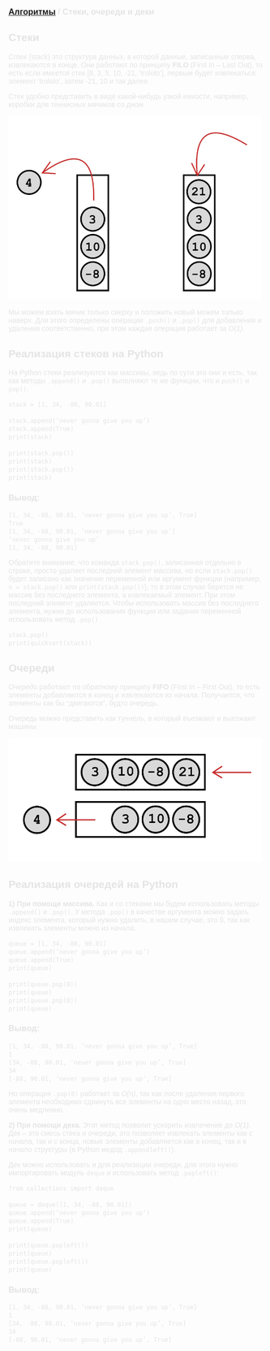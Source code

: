 <span style="color: #E5E4E4; font-family: Helvetica;">

### [Алгоритмы](README.md) / Стеки, очереди и деки

## **Стеки**

*Стек* (stack) это структура данных, в которой данные, записанные сперва, извлекаются в конце. Они работают по принципу **FILO** (First In – Last Out), то есть если имеется стек [8, 3, 5, 10, -21, ‘trololo’], первым будет извлекаться элемент ‘trololo’, затем -21, 10 и так далее.

Стек удобно представить в виде какой-нибудь узкой емкости, например, коробки для теннисных мячиков со дном.

<img src="stack.png" alt="Stack" width="500"/>

Мы можем взять мячик только сверху и положить новый можем только наверх. Для этого определены операции `.push()` и `.pop()` для добавления и удаления соответственно, при этом каждая операция работает за *O(1)*.

## **Реализация стеков на Python**

На Python стеки реализуются как массивы, ведь по сути это они и есть, так как методы `.append()` и `.pop()` выполняют те же функции, что и `push()` и `pop()`.

    stack = [1, 34, -88, 90.01]

    stack.append(‘never gonna give you up’)
    stack.append(True)
    print(stack)

    print(stack.pop())
    print(stack)
    print(stack.pop())
    print(stack)

### **Вывод:**

    [1, 34, -88, 90.01, ‘never gonna give you up’, True]
    True
    [1, 34, -88, 90.01, ‘never gonna give you up’]
    ‘never gonna give you up’
    [1, 34, -88, 90.01]

Обратите внимание, что команда `stack.pop()`, записанная отдельно в строке, просто удаляет последний элемент массива, но если `stack.pop()` будет записано как значение переменной или аргумент функции (например, `n = stack.pop()` или `print(stack.pop())`), то в этом случае берется не массив без последнего элемента, а извлекаемый элемент. При этом последний элемент удаляется. Чтобы использовать массив без последнего элемента, нужно до использования функции или задания переменной использовать метод `.pop()`

    stack.pop()
    print(quicksort(stack))

## **Очереди**

*Очереди* работают по обратному принципу **FIFO** (First In – First Out), то есть элементы добавляются в конец и извлекаются из начала. Получается, что элементы как бы “двигаются”, будто очередь.

Очередь можно представить как туннель, в который въезжают и выезжают машины.

<img src="queue.png" alt="Queue" width="500"/>

## **Реализация очередей на Python**

**1) При помощи массива.** Как и со стеками мы будем использовать методы `.append()` и `.pop()`. У метода `.pop()` в качестве аргумента можно задать индекс элемента, который нужно удалить, в нашем случае, это 0, так как извлекать элементы можно из начала.

    queue = [1, 34, -88, 90.01]
    queue.append(‘never gonna give you up’)
    queue.append(True)
    print(queue)

    print(queue.pop(0))
    print(queue)
    print(queue.pop(0))
    print(queue)

### **Вывод:**

    [1, 34, -88, 90.01, ‘never gonna give you up’, True]
    1
    [34, -88, 90.01, ‘never gonna give you up’, True]
    34
    [-88, 90.01, ‘never gonna give you up’, True]

Но операция `.pop(0)` работает за *O(n)*, так как после удаления первого элемента необходимо сдвинуть все элементы на одно место назад, это очень медленно.

**2) При помощи дека.** Этот метод позволит ускорить извлечение до *O(1)*. Дек – это смесь стека и очереди, это позволяет извлекать элементы как с начала, так и с конца, новые элементы добавляется как в конец, так и в начало структуры (в Python медод `.appendleft()`).

Дек можно использовать и для реализации очереди, для этого нужно импортировать модуль `deque` и использовать метод `.popleft()`:

    from collections import deque

    queue = deque([1, 34, -88, 90.01])
    queue.append(‘never gonna give you up’)
    queue.append(True)
    print(queue)

    print(queue.popleft())
    print(queue)
    print(queue.popleft())
    print(queue)

### **Вывод:**

    [1, 34, -88, 90.01, ‘never gonna give you up’, True]
    1
    [34, -88, 90.01, ‘never gonna give you up’, True]
    34
    [-88, 90.01, ‘never gonna give you up’, True]



</span>